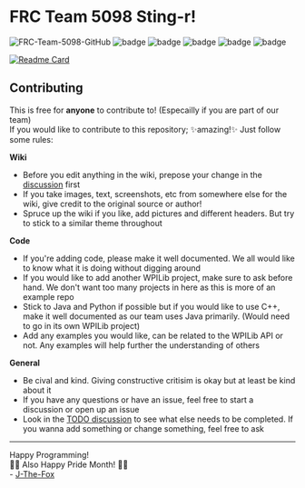 # FRC Team 5098 Sting-r!

![FRC-Team-5098-GitHub](https://github.com/J-The-Fox/FRC-Team-5098/assets/116409406/5e9d98b5-ade7-4456-bec0-9831072bbb54)
![badge](https://img.shields.io/github/last-commit/J-The-Fox/FRC-Team-5098?color=ee7b1a&display_timestamp=committer&label=Last%20Commit&style=flat-square)
![badge](https://img.shields.io/github/issues-pr/J-The-Fox/FRC-Team-5098?color=ee7b1a&label=Pull%20Requests&style=flat-square)
![badge](https://img.shields.io/github/contributors/J-The-Fox/FRC-Team-5098?color=ee7b1a&label=Contributors&style=flat-square)
![badge](https://img.shields.io/github/issues-raw/J-The-Fox/FRC-Team-5098?color=ee7b1a&label=Open%20Issues&style=flat-square)
![badge](https://img.shields.io/github/issues-closed-raw/J-The-Fox/FRC-Team-5098?color=ee7b1a&label=Closed%20Issues&style=flat-square)

[![Readme Card](https://github-readme-stats-sigma-five.vercel.app/api/pin/?username=J-The-Fox&repo=FRC-Team-5098&theme=dark)](https://github.com/J-The-Fox/FRC-Team-5098)

## Contributing

This is free for **anyone** to contribute to! (Especailly if you are part of our team)  
If you would like to contribute to this repository; ✨amazing!✨ Just follow some rules:

**Wiki**
- Before you edit anything in the wiki, prepose your change in the [discussion](https://github.com/J-The-Fox/FRC-Team-5098/discussions/3) first
- If you take images, text, screenshots, etc from somewhere else for the wiki, give credit to the original source or author!
- Spruce up the wiki if you like, add pictures and different headers. But try to stick to a similar theme throughout

**Code**
- If you're adding code, please make it well documented. We all would like to know what it is doing without digging around
- If you would like to add another WPILib project, make sure to ask before hand. We don't want too many projects in here as this is more of an example repo
- Stick to Java and Python if possible but if you would like to use C++, make it well documented as our team uses Java primarily. (Would need to go in its own WPILib project)
- Add any examples you would like, can be related to the WPILib API or not. Any examples will help further the understanding of others

**General**
- Be cival and kind. Giving constructive critisim is okay but at least be kind about it
- If you have any questions or have an issue, feel free to start a discussion or open up an issue
- Look in the [TODO discussion](https://github.com/J-The-Fox/FRC-Team-5098/discussions/4) to see what else needs to be completed. If you wanna add something or change something, feel free to ask

---
Happy Programming!  
🏳️‍🌈 Also Happy Pride Month! 🏳️‍⚧️  
\- [J-The-Fox](https://github.com/J-The-Fox)
